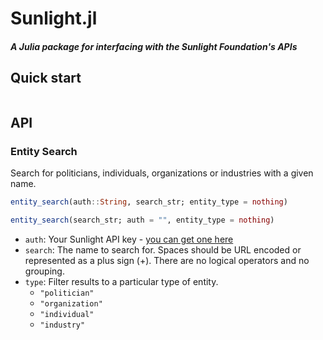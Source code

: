 # Sunlight.jl

##### A Julia package for interfacing with the Sunlight Foundation's APIs

## Quick start

```julia

```


## API

### Entity Search

Search for politicians, individuals, organizations or industries with a given name.

```julia
entity_search(auth::String, search_str; entity_type = nothing)

entity_search(search_str; auth = "", entity_type = nothing)
```

- `auth`: Your Sunlight API key - [you can get one here](http://sunlightfoundation.com/api/)
- `search`: The name to search for. Spaces should be URL encoded or represented as a plus sign (+). There are no logical operators and no grouping.
- `type`:   Filter results to a particular type of entity.
    * `"politician"`
    * `"organization"`
    * `"individual"`
    * `"industry"`
